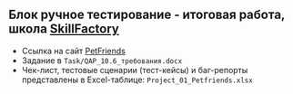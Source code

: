 ## Блок ручное тестирование - итоговая работа, школа [SkillFactory](https://skillfactory.ru/)
- Ссылка на сайт [PetFriends](http://158.160.56.133/app/pets)
- Задание в `Task/QAP_10.6_требования.docx`
- Чек-лист, тестовые сценарии (тест-кейсы) и баг-репорты представлены в Excel-таблице: `Project_01_Petfriends.xlsx`

